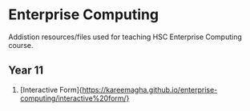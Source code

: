 # Enterprise Computing
Addistion resources/files used for teaching HSC Enterprise Computing course.

## Year 11
1. [Interactive Form]{https://kareemagha.github.io/enterprise-computing/interactive%20form/}
